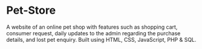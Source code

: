 # Pet-Store
A website of an online pet shop with features such as shopping cart, consumer request, daily updates to the admin regarding the purchase details, and lost pet enquiry. Built using HTML, CSS, JavaScript, PHP &amp; SQL.

